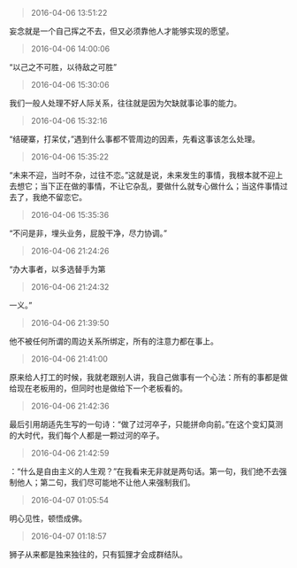

> 2016-04-06 13:51:22  

妄念就是一个自己挥之不去，但又必须靠他人才能够实现的愿望。

> 2016-04-06 14:00:06  

“以己之不可胜，以待敌之可胜”

> 2016-04-06 15:30:06  

我们一般人处理不好人际关系，往往就是因为欠缺就事论事的能力。

> 2016-04-06 15:32:16  

“结硬寨，打呆仗，”遇到什么事都不管周边的因素，先看这事该怎么处理。

> 2016-04-06 15:35:22  

“未来不迎，当时不杂，过往不恋。”这就是说，未来发生的事情，我根本就不迎上去想它；当下正在做的事情，不让它杂乱，要做什么就专心做什么；当这件事情过去了，我绝不留恋它。

> 2016-04-06 15:35:36  

“不问是非，埋头业务，屁股干净，尽力协调。”

> 2016-04-06 21:24:26  

“办大事者，以多选替手为第

> 2016-04-06 21:24:32  

一义。”

> 2016-04-06 21:39:50  

他不被任何所谓的周边关系所绑定，所有的注意力都在事上。

> 2016-04-06 21:41:00  

原来给人打工的时候，我就老跟别人讲，我自己做事有一个心法：所有的事都是做给现在老板用的，但同时也是做给下一个老板看的。

> 2016-04-06 21:42:36  

最后引用胡适先生写的一句诗：“做了过河卒子，只能拼命向前。”在这个变幻莫测的大时代，我们每个人都是一颗过河的卒子。

> 2016-04-06 21:42:59  

：“什么是自由主义的人生观？”在我看来无非就是两句话。第一句，我们绝不去强制他人；第二句，我们尽可能地不让他人来强制我们。

> 2016-04-07 01:05:54  

明心见性，顿悟成佛。

> 2016-04-07 01:18:57  

狮子从来都是独来独往的，只有狐狸才会成群结队。

